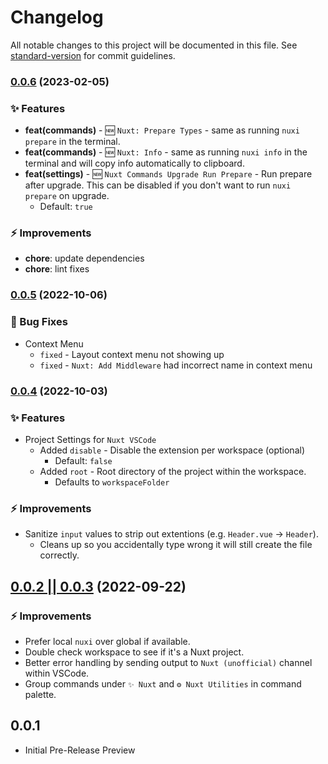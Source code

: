 # Changelog

All notable changes to this project will be documented in this file. See [standard-version](https://github.com/conventional-changelog/standard-version) for commit guidelines.

### [0.0.6](https://github.com/cpreston321/nuxt-vscode/compare/v0.0.5...v0.0.6) (2023-02-05)

### ✨ Features

- **feat(commands)** - 🆕 `Nuxt: Prepare Types` - same as running `nuxi prepare` in the terminal.
- **feat(commands)** - 🆕 `Nuxt: Info` - same as running `nuxi info` in the terminal and will copy info automatically to clipboard.
- **feat(settings)** - 🆕 `Nuxt Commands Upgrade Run Prepare` - Run prepare after upgrade. This can be disabled if you don't want to run `nuxi prepare` on upgrade.
  - Default: `true`

### ⚡️ Improvements

- **chore**: update dependencies
- **chore**: lint fixes

### [0.0.5](https://github.com/cpreston321/nuxt-vscode/compare/v0.0.4...v0.0.5) (2022-10-06)


### 🐛 Bug Fixes

- Context Menu
  - `fixed` - Layout context menu not showing up
  - `fixed` - `Nuxt: Add Middleware` had incorrect name in context menu

### [0.0.4](https://github.com/cpreston321/nuxt-vscode/compare/v0.0.3...v0.0.4) (2022-10-03)

### ✨ Features

- Project Settings for `Nuxt VSCode`
  - Added `disable` - Disable the extension per workspace (optional)
    - Default: `false`
  - Added `root` - Root directory of the project within the workspace.
    - Defaults to `workspaceFolder`

### ⚡️ Improvements

- Sanitize `input` values to strip out extentions (e.g. `Header.vue` -> `Header`).
  - Cleans up so you accidentally type wrong it will still create the file correctly.

## [0.0.2 || 0.0.3](https://github.com/cpreston321/nuxt-vscode/compare/v0.0.1...v0.0.3) (2022-09-22)

### ⚡️ Improvements

- Prefer local `nuxi` over global if available.
- Double check workspace to see if it's a Nuxt project.
- Better error handling by sending output to `Nuxt (unofficial)` channel within VSCode.
- Group commands under `✨ Nuxt` and `⚙️ Nuxt Utilities` in command palette.

## 0.0.1

- Initial Pre-Release Preview
